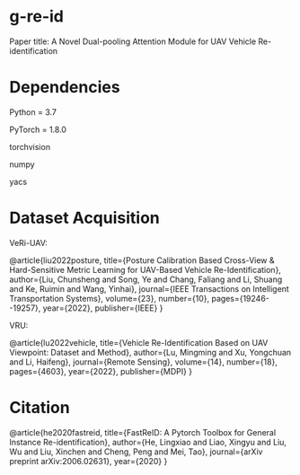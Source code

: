 # g-re-id
Paper title:  A Novel Dual-pooling Attention Module for UAV Vehicle Re-identification

# Dependencies
Python = 3.7

PyTorch = 1.8.0

torchvision

numpy

yacs 

# Dataset Acquisition
VeRi-UAV:

@article{liu2022posture,
  title={Posture Calibration Based Cross-View \& Hard-Sensitive Metric Learning for UAV-Based Vehicle Re-Identification},
  author={Liu, Chunsheng and Song, Ye and Chang, Faliang and Li, Shuang and Ke, Ruimin and Wang, Yinhai},
  journal={IEEE Transactions on Intelligent Transportation Systems},
  volume={23},
  number={10},
  pages={19246--19257},
  year={2022},
  publisher={IEEE}
}

VRU:

@article{lu2022vehicle,
  title={Vehicle Re-Identification Based on UAV Viewpoint: Dataset and Method},
  author={Lu, Mingming and Xu, Yongchuan and Li, Haifeng},
  journal={Remote Sensing},
  volume={14},
  number={18},
  pages={4603},
  year={2022},
  publisher={MDPI}
}
# Citation
@article{he2020fastreid,
  title={FastReID: A Pytorch Toolbox for General Instance Re-identification},
  author={He, Lingxiao and Liao, Xingyu and Liu, Wu and Liu, Xinchen and Cheng, Peng and Mei, Tao},
  journal={arXiv preprint arXiv:2006.02631},
  year={2020}
}
